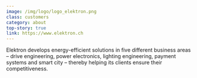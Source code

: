 ```yaml
---
image: /img/logo/logo_elektron.png
class: customers
category: about
top-story: true
link: https://www.elektron.ch
---
```


Elektron develops energy-efficient solutions in five different business areas – drive engineering, power electronics, lighting engineering, payment systems and smart city – thereby helping its clients ensure their competitiveness.

